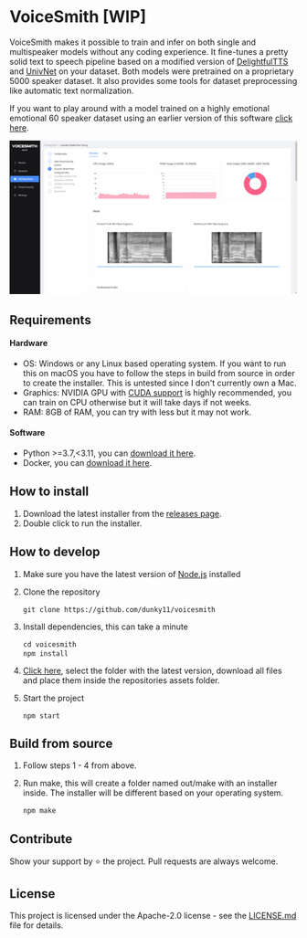 # VoiceSmith [WIP]

VoiceSmith makes it possible to train and infer on both single and multispeaker models without any coding experience. It fine-tunes a pretty solid text to speech pipeline based on a modified version of [DelightfulTTS](https://arxiv.org/abs/2110.12612) and [UnivNet](https://arxiv.org/abs/2106.07889) on your dataset. Both models were pretrained on a proprietary 5000 speaker dataset. It also provides some tools for dataset preprocessing like automatic text normalization.

If you want to play around with a model trained on a highly emotional emotional 60 speaker dataset using an earlier version of this software [click here](https://colab.research.google.com/drive/1zh6w_TpEAyr_UIojiLmt4ZdYLWeap9mn#scrollTo=vQCA50dao0Mt).

<img src="/.media/hero.png">

## Requirements

#### Hardware
* OS: Windows or any Linux based operating system. If you want to run this on macOS you have to follow the steps in build from source in order to create the installer. This is untested since I don't currently own a Mac.
* Graphics: NVIDIA GPU with [CUDA support](https://developer.nvidia.com/cuda-gpus) is highly recommended, you can train on CPU otherwise but it will take days if not weeks.
* RAM: 8GB of RAM, you can try with less but it may not work.

#### Software
* Python >=3.7,<3.11, you can [download it here](https://www.python.org/downloads/).
* Docker, you can [download it here](https://docs.docker.com/get-docker/).

## How to install

1. Download the latest installer from the [releases page](https://github.com/dunky11/voicesmith/releases).
2. Double click to run the installer.

## How to develop

1. Make sure you have the latest version of [Node.js](https://nodejs.org/) installed
2. Clone the repository

   ```
   git clone https://github.com/dunky11/voicesmith
   ```
3. Install dependencies, this can take a minute

   ```
   cd voicesmith
   npm install
   ```
4. [Click here](https://drive.google.com/drive/folders/15VQgRxGO_Z_RUNMyuJreg9O5Ckcit2vh?usp=sharing), select the folder with the latest version, download all files and place them inside the repositories assets folder.

5. Start the project

   ```
   npm start
   ```
  
## Build from source

1. Follow steps 1 - 4 from above.
2. Run make, this will create a folder named out/make with an installer inside. The installer will be different based on your operating system.
    
    ```
    npm make
    ```
    
## Contribute

Show your support by ⭐ the project. Pull requests are always welcome.

## License

This project is licensed under the Apache-2.0 license - see the [LICENSE.md](https://github.com/dunky11/voicesmith/blob/master/LICENSE) file for details.
